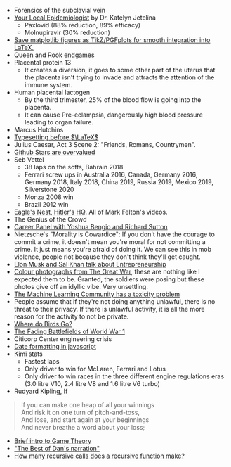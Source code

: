 - Forensics of the subclavial vein
- [Your Local Epidemiologist](https://yourlocalepidemiologist.substack.com/) by Dr. Katelyn Jetelina
    - Paxlovid (88% reduction, 89% efficacy)
    - Molnupiravir (30% reduction)
- [Save matplotlib figures as TikZ/PGFplots for smooth integration into LaTeX.](https://github.com/nschloe/tikzplotlib)
- Queen and Rook endgames
- Placental protein 13
    -  It creates a diversion, it goes to some other part of the uterus that the placenta isn't trying to invade and attracts the attention of the immune system.
- Human placental lactogen
    - By the third trimester, 25% of the blood flow is going into the placenta.
    - It can cause Pre-eclampsia, dangerously high blood pressure leading to organ failure.
- Marcus Hutchins
- [Typesetting before $\LaTeX$](https://twitter.com/iraphas13/status/1262489387767480322?s=20)
- Julius Caesar,  Act 3 Scene 2: "Friends, Romans, Countrymen".
- [Github Stars are overvalued](https://towardsdatascience.com/github-stars-are-overvalued-15ba780b36)
- Seb Vettel
    - 38 laps on the softs, Bahrain 2018
    - Ferrari screw ups in Australia 2016, Canada, Germany 2016, Germany 2018, Italy 2018, China 2019, Russia 2019, Mexico 2019, Silverstone 2020
    - Monza 2008 win
    - Brazil 2012 win
- [Eagle's Nest, Hitler's HQ](https://www.youtube.com/watch?v=u7Yy-NG2o_A). All of Mark Felton's videos.
- The Genius of the Crowd
- [Career Panel with Yoshua Bengio and Richard Sutton](https://www.youtube.com/watch?v=kL5GJag6Ipo)
- Nietzsche's "Morality is Cowardice": If you don't have the courage to commit a crime, it doesn't mean you're moral for not committing a crime. It just means you're afraid of doing it. We can see this in mob violence, people riot because they don't think they'll get caught.
- [Elon Musk and Sal Khan talk about Entrepreneurship](https://www.youtube.com/watch?v=vDwzmJpI4io)
- [Colour photographs from The Great War](https://rarehistoricalphotos.com/hans-hildenbrand-german-front-in-rare-color-photos-1914-1918/), these are nothing like I expected them to be. Granted, the soldiers were posing but these photos give off an idyllic vibe. Very unsettling.
- [The Machine Learning Community has a toxicity problem](https://www.reddit.com/r/MachineLearning/comments/hiv3vf/d_the_machine_learning_community_has_a_toxicity/)
- People assume that if they're not doing anything unlawful, there is no threat to their privacy. If there is unlawful activity, it is all the more reason for the activity to not be private.
- [Where do Birds Go?](https://xkcd.com/1434/)
- [The Fading Battlefields of World War 1](https://www.theatlantic.com/photo/2018/05/the-fading-battlefields-of-world-war-i/561353/)
- Citicorp Center engineering crisis
- [Date formatting in javascript](https://stackoverflow.com/questions/1056728/where-can-i-find-documentation-on-formatting-a-date-in-javascript)
- Kimi stats
    - Fastest laps
    - Only driver to win for McLaren, Ferrari and Lotus
    - Only driver to win races in the three different engine regulations eras (3.0 litre V10, 2.4 litre V8 and 1.6 litre V6 turbo)
- Rudyard Kipling, If
> If you can make one heap of all your winnings \
> And risk it on one turn of pitch-and-toss, \
> And lose, and start again at your beginnings \
> And never breathe a word about your loss;
- [Brief intro to Game Theory](https://papers.ssrn.com/sol3/papers.cfm?abstract_id=1968579)
- ["The Best of Dan's narration"](https://www.reddit.com/r/dancarlin/comments/myn9uc/what_has_stuck_with_you_the_most_from_a_hardcore/)
- [How many recursive calls does a recursive function make?](https://vulms.vu.edu.pk/Courses/CS201/Downloads/p60-robertson.pdf)
